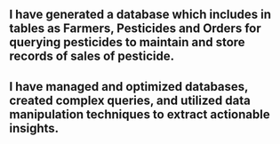 
## I have generated a database which includes in tables as Farmers, Pesticides and Orders for querying pesticides to maintain and store records of sales of pesticide.

## I have managed and optimized databases, created complex queries, and utilized data manipulation techniques to extract actionable insights.
